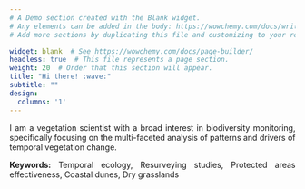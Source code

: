 ```yaml
---
# A Demo section created with the Blank widget.
# Any elements can be added in the body: https://wowchemy.com/docs/writing-markdown-latex/
# Add more sections by duplicating this file and customizing to your requirements.

widget: blank  # See https://wowchemy.com/docs/page-builder/
headless: true  # This file represents a page section.
weight: 20  # Order that this section will appear.
title: "Hi there! :wave:"
subtitle: ""
design:
  columns: '1'
---
```

<div style="text-align: justify">

I am a vegetation scientist with a broad interest in biodiversity monitoring, specifically focusing on the multi-faceted analysis of patterns and drivers of temporal vegetation change.

**Keywords:** Temporal ecology, Resurveying studies, Protected areas effectiveness, Coastal dunes, Dry grasslands
